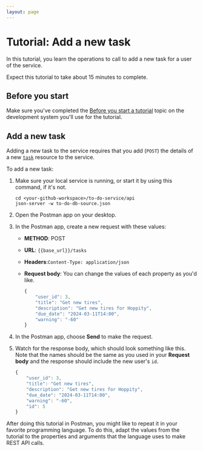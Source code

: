 ```yaml
---
layout: page
---
```


# Tutorial: Add a new task

In this tutorial, you learn the operations to call to
add a new task for a user of the service.

Expect this tutorial to take about 15 minutes to complete.

## Before you start

Make sure you've completed the [Before you start a tutorial](before-you-start-a-tutorial) topic on the development system you'll use for the tutorial.

## Add a new task

Adding a new task to the service requires that you add (`POST`) the details of a new [`task`](../api/task) resource to the service.

To add a new task:

1. Make sure your local service is running, or start it by using this command, if it's not.

    ```shell
    cd <your-github-workspace>/to-do-service/api
    json-server -w to-do-db-source.json
    ```

1. Open the Postman app on your desktop.
1. In the Postman app, create a new request with these values:
    * **METHOD**: POST
    * **URL**: `{{base_url}}/tasks`
    * **Headers**:`Content-Type: application/json`
    * **Request body**:
        You can change the values of each property as you'd like.

        ```js
        {
            "user_id": 3,
            "title": "Get new tires",
            "description": "Get new tires for Hoppity",
            "due_date": "2024-03-11T14:00",
            "warning": "-60"
        }
        ```

1. In the Postman app, choose **Send** to make the request.
1. Watch for the response body, which should look something like this. Note that the names should be the same as you used in your **Request body** and the response should include the new user's `id`.

    ```js
    {
        "user_id": 3,
        "title": "Get new tires",
        "description": "Get new tires for Hoppity",
        "due_date": "2024-03-11T14:00",
        "warning": "-60",
        "id": 5
    }
    ```

After doing this tutorial in Postman, you might like to repeat it in
your favorite programming language. To do this, adapt the values from
the tutorial to the properties and arguments that the language uses to
make REST API calls.
